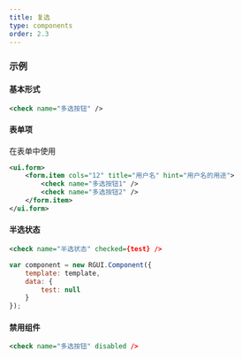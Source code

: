 ```yaml
---
title: 复选
type: components
order: 2.3
---
```


### 示例
#### 基本形式

<div class="m-example"></div>

```xml
<check name="多选按钮" />
```

#### 表单项

在表单中使用

<div class="m-example"></div>

```xml
<ui.form>
    <form.item cols="12" title="用户名" hint="用户名的用途">
        <check name="多选按钮1" />
        <check name="多选按钮2" />
    </form.item>
</ui.form>
```

#### 半选状态

<div class="m-example"></div>

```xml
<check name="半选状态" checked={test} />
```

```javascript
var component = new RGUI.Component({
    template: template,
    data: {
        test: null
    }
});
```

#### 禁用组件

<div class="m-example"></div>

```xml
<check name="多选按钮" disabled />
```
